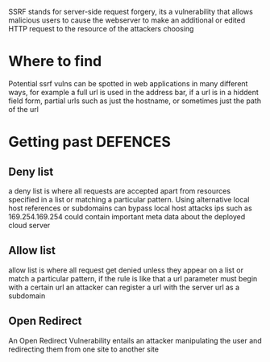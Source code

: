 SSRF stands for server-side request forgery, its a vulnerability that allows malicious users to cause the webserver to make an additional or edited HTTP request to the resource of the attackers choosing
# Where to find
Potential ssrf vulns can be spotted in web applications in many different ways, for example a full url is used in the address bar, if a url is in a hiddent field form, partial urls such as just the hostname, or sometimes just the path of the url
# Getting past DEFENCES
## Deny list
a deny list is where all requests are accepted apart from resources specified in a list or matching a particular pattern. Using alternative local host references or subdomains can bypass local host attacks
ips such as 169.254.169.254 could contain important meta data about the deployed cloud server
## Allow list
allow list is where all request get denied unless they appear on a list or match a particular pattern, if the rule is like that a url parameter must begin with a certain url an attacker can register a url with the server url as a subdomain
## Open Redirect
An Open Redirect Vulnerability entails an attacker manipulating the user and redirecting them from one site to another site